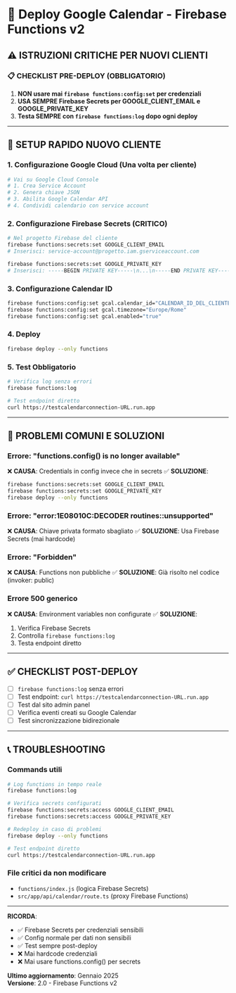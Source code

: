 # 🚀 Deploy Google Calendar - Firebase Functions v2

## ⚠️ ISTRUZIONI CRITICHE PER NUOVI CLIENTI

### 📋 CHECKLIST PRE-DEPLOY (OBBLIGATORIO)

1. **NON usare mai `firebase functions:config:set` per credenziali**
2. **USA SEMPRE Firebase Secrets per GOOGLE_CLIENT_EMAIL e GOOGLE_PRIVATE_KEY**
3. **Testa SEMPRE con `firebase functions:log` dopo ogni deploy**

---

## 🔧 SETUP RAPIDO NUOVO CLIENTE

### **1. Configurazione Google Cloud (Una volta per cliente)**
```bash
# Vai su Google Cloud Console
# 1. Crea Service Account
# 2. Genera chiave JSON
# 3. Abilita Google Calendar API
# 4. Condividi calendario con service account
```

### **2. Configurazione Firebase Secrets (CRITICO)**
```bash
# Nel progetto Firebase del cliente
firebase functions:secrets:set GOOGLE_CLIENT_EMAIL
# Inserisci: service-account@progetto.iam.gserviceaccount.com

firebase functions:secrets:set GOOGLE_PRIVATE_KEY
# Inserisci: -----BEGIN PRIVATE KEY-----\n...\n-----END PRIVATE KEY-----
```

### **3. Configurazione Calendar ID**
```bash
firebase functions:config:set gcal.calendar_id="CALENDAR_ID_DEL_CLIENTE"
firebase functions:config:set gcal.timezone="Europe/Rome"
firebase functions:config:set gcal.enabled="true"
```

### **4. Deploy**
```bash
firebase deploy --only functions
```

### **5. Test Obbligatorio**
```bash
# Verifica log senza errori
firebase functions:log

# Test endpoint diretto
curl https://testcalendarconnection-URL.run.app
```

---

## 🚨 PROBLEMI COMUNI E SOLUZIONI

### **Errore: "functions.config() is no longer available"**
❌ **CAUSA**: Credentials in config invece che in secrets
✅ **SOLUZIONE**: 
```bash
firebase functions:secrets:set GOOGLE_CLIENT_EMAIL
firebase functions:secrets:set GOOGLE_PRIVATE_KEY
firebase deploy --only functions
```

### **Errore: "error:1E08010C:DECODER routines::unsupported"**
❌ **CAUSA**: Chiave privata formato sbagliato
✅ **SOLUZIONE**: Usa Firebase Secrets (mai hardcode)

### **Errore: "Forbidden"**
❌ **CAUSA**: Functions non pubbliche
✅ **SOLUZIONE**: Già risolto nel codice (invoker: public)

### **Errore 500 generico**
❌ **CAUSA**: Environment variables non configurate
✅ **SOLUZIONE**: 
1. Verifica Firebase Secrets
2. Controlla `firebase functions:log`
3. Testa endpoint diretto

---

## ✅ CHECKLIST POST-DEPLOY

- [ ] `firebase functions:log` senza errori
- [ ] Test endpoint: `curl https://testcalendarconnection-URL.run.app`
- [ ] Test dal sito admin panel
- [ ] Verifica eventi creati su Google Calendar
- [ ] Test sincronizzazione bidirezionale

---

## 📞 TROUBLESHOOTING

### **Commands utili**
```bash
# Log functions in tempo reale
firebase functions:log

# Verifica secrets configurati
firebase functions:secrets:access GOOGLE_CLIENT_EMAIL
firebase functions:secrets:access GOOGLE_PRIVATE_KEY

# Redeploy in caso di problemi
firebase deploy --only functions

# Test endpoint diretto
curl https://testcalendarconnection-URL.run.app
```

### **File critici da non modificare**
- `functions/index.js` (logica Firebase Secrets)
- `src/app/api/calendar/route.ts` (proxy Firebase Functions)

---

**RICORDA**: 
- ✅ Firebase Secrets per credenziali sensibili
- ✅ Config normale per dati non sensibili  
- ✅ Test sempre post-deploy
- ❌ Mai hardcode credenziali
- ❌ Mai usare functions.config() per secrets

**Ultimo aggiornamento**: Gennaio 2025  
**Versione**: 2.0 - Firebase Functions v2

